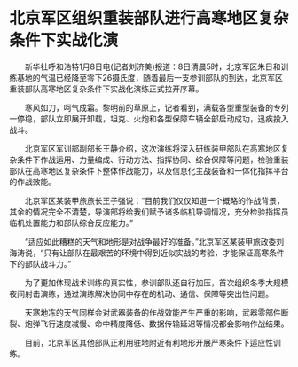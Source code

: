 北京军区组织重装部队进行高寒地区复杂条件下实战化演
===

　　新华社呼和浩特1月8日电(记者刘济美)报道：8日清晨5时，北京军区朱日和训练基地的气温已经降至零下26摄氏度，随着最后一支参训部队的到达，北京军区重装部队高寒地区复杂条件下实战化演练正式拉开序幕。

　　寒风如刀，呵气成霜。黎明前的草原上，记者看到，满载各型重型装备的专列一停稳，部队立即展开卸载，坦克、火炮和各型保障车辆全部启动成功，迅疾投入战斗。

　　北京军区军训部副部长王静介绍，这次演练将深入研练装甲部队在高寒地区复杂条件下作战运用、力量编成、行动方法、指挥协同、综合保障等问题，检验重装部队在高寒地区复杂条件下整体作战能力，以及信息化主战装备和一体化指挥平台的作战效能。

　　北京军区某装甲旅旅长王子强说：“目前我们仅仅知道一个概略的作战背景，其余的情况完全不清楚，导演部将给我们赋予诸多临机导调情况，充分检验指挥员临机处置能力和部队综合反应能力。”

　　“适应如此糟糕的天气和地形是对战争最好的准备。”北京军区某装甲旅政委刘海涛说，“只有让部队在最艰苦的环境中得到近似实战的考验，才能保证高寒条件下的部队战斗力。”

　　为了更加体现战术训练的真实性，参训部队还自行加压，首次组织冬季大规模夜间射击演练，通过演练解决协同中存在的机动、通信、保障等突出性问题。

　　天寒地冻的天气同样会对武器装备的作战效能产生严重的影响，武器零部件断裂、炮弹飞行速度减慢、命中精度降低、数据传输延迟等情况都会影响作战结果。

　　目前，北京军区其他部队正利用驻地附近有利地形开展严寒条件下适应性训练。
